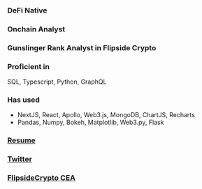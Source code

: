 ### DeFi Native

### Onchain Analyst

### Gunslinger Rank Analyst in Flipside Crypto 

### Proficient in 
SQL, Typescript, Python, GraphQL

### Has used 
- NextJS, React, Apollo, Web3.js, MongoDB, ChartJS, Recharts
- Pandas, Numpy, Bokeh, Matplotlib, Web3.py, Flask

### [Resume](https://github.com/darvinrio/darvinrio/blob/main/darvin_resume_with_links.pdf)
### [Twitter](https://twitter.com/maybeYonas)
### [FlipsideCrypto CEA](https://flipsidecrypto.xyz/maybeYonas-7121)


<!---
darvinrio/darvinrio is a ✨ special ✨ repository because its `README.md` (this file) appears on your GitHub profile.
You can click the Preview link to take a look at your changes.
--->
